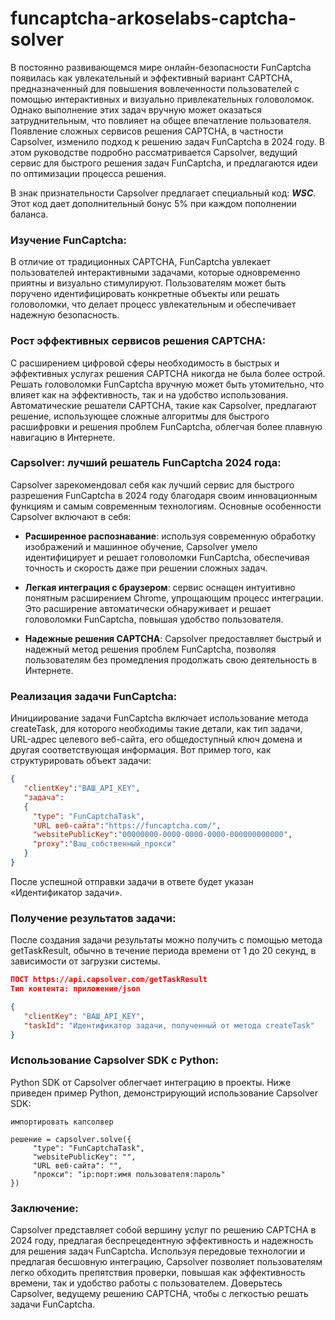 # funcaptcha-arkoselabs-captcha-solver

В постоянно развивающемся мире онлайн-безопасности FunCaptcha появилась как увлекательный и эффективный вариант CAPTCHA, предназначенный для повышения вовлеченности пользователей с помощью интерактивных и визуально привлекательных головоломок. Однако выполнение этих задач вручную может оказаться затруднительным, что повлияет на общее впечатление пользователя. Появление сложных сервисов решения CAPTCHA, в частности Capsolver, изменило подход к решению задач FunCaptcha в 2024 году. В этом руководстве подробно рассматривается Capsolver, ведущий сервис для быстрого решения задач FunCaptcha, и предлагаются идеи по оптимизации процесса решения.

В знак признательности Capsolver предлагает специальный код: ***WSC***. Этот код дает дополнительный бонус 5% при каждом пополнении баланса.

### Изучение FunCaptcha:
В отличие от традиционных CAPTCHA, FunCaptcha увлекает пользователей интерактивными задачами, которые одновременно приятны и визуально стимулируют. Пользователям может быть поручено идентифицировать конкретные объекты или решать головоломки, что делает процесс увлекательным и обеспечивает надежную безопасность.

### Рост эффективных сервисов решения CAPTCHA:
С расширением цифровой сферы необходимость в быстрых и эффективных услугах решения CAPTCHA никогда не была более острой. Решать головоломки FunCaptcha вручную может быть утомительно, что влияет как на эффективность, так и на удобство использования. Автоматические решатели CAPTCHA, такие как Capsolver, предлагают решение, использующее сложные алгоритмы для быстрого расшифровки и решения проблем FunCaptcha, облегчая более плавную навигацию в Интернете.

### Capsolver: лучший решатель FunCaptcha 2024 года:
Capsolver зарекомендовал себя как лучший сервис для быстрого разрешения FunCaptcha в 2024 году благодаря своим инновационным функциям и самым современным технологиям. Основные особенности Capsolver включают в себя:

- **Расширенное распознавание**: используя современную обработку изображений и машинное обучение, Capsolver умело идентифицирует и решает головоломки FunCaptcha, обеспечивая точность и скорость даже при решении сложных задач.

- **Легкая интеграция с браузером**: сервис оснащен интуитивно понятным расширением Chrome, упрощающим процесс интеграции. Это расширение автоматически обнаруживает и решает головоломки FunCaptcha, повышая удобство пользователя.

- **Надежные решения CAPTCHA**: Capsolver предоставляет быстрый и надежный метод решения проблем FunCaptcha, позволяя пользователям без промедления продолжать свою деятельность в Интернете.

### Реализация задачи FunCaptcha:
Инициирование задачи FunCaptcha включает использование метода createTask, для которого необходимы такие детали, как тип задачи, URL-адрес целевого веб-сайта, его общедоступный ключ домена и другая соответствующая информация. Вот пример того, как структурировать объект задачи:

```json
{
   "clientKey":"ВАШ_API_KEY",
   "задача":
   {
     "type": "FunCaptchaTask",
     "URL веб-сайта":"https://funcaptcha.com/",
     "websitePublicKey":"00000000-0000-0000-0000-000000000000",
     "proxy":"Ваш_собственный_прокси"
   }
}
```

После успешной отправки задачи в ответе будет указан «Идентификатор задачи».

### Получение результатов задачи:
После создания задачи результаты можно получить с помощью метода getTaskResult, обычно в течение периода времени от 1 до 20 секунд, в зависимости от загрузки системы.

```json
ПОСТ https://api.capsolver.com/getTaskResult
Тип контента: приложение/json

{
   "clientKey": "ВАШ_API_KEY",
   "taskId": "Идентификатор задачи, полученный от метода createTask"
}
```

### Использование Capsolver SDK с Python:
Python SDK от Capsolver облегчает интеграцию в проекты. Ниже приведен пример Python, демонстрирующий использование Capsolver SDK:

``` питон
импортировать капсолвер

решение = capsolver.solve({
     "type": "FunCaptchaTask",
     "websitePublicKey": "",
     "URL веб-сайта": "",
     "прокси": "ip:порт:имя пользователя:пароль"
})
```

### Заключение:
Capsolver представляет собой вершину услуг по решению CAPTCHA в 2024 году, предлагая беспрецедентную эффективность и надежность для решения задач FunCaptcha. Используя передовые технологии и предлагая бесшовную интеграцию, Capsolver позволяет пользователям легко обходить препятствия проверки, повышая как эффективность времени, так и удобство работы с пользователем. Доверьтесь Capsolver, ведущему решению CAPTCHA, чтобы с легкостью решать задачи FunCaptcha.
